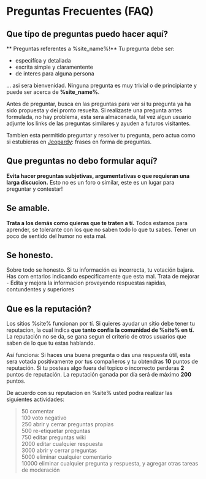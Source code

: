 # Preguntas Frecuentes (FAQ)

## Que típo de preguntas puedo hacer aquí?
** Preguntas referentes a %site_name%!** Tu pregunta debe ser:

* especifíca y detallada
* escrita simple y claramentente
* de interes para alguna persona

... asi sera bienvenidad. Ninguna pregunta es muy trivial o de principiante y puede ser acerca de  **%site_name%**.


Antes de preguntar, busca en las preguntas para ver si tu pregunta ya ha sido propuesta y dei pronto resuelta. Si realizaste una pregunta antes formulada, no hay problema, esta sera almacenada, tal vez algun usuario adjunte los links de las preguntas similares y ayuden a futuros visitantes.

Tambien esta permitido preguntar y resolver tu pregunta, pero actua como si estubieras en [Jeopardy](http://es.wikipedia.org/wiki/Jeopardy "Jeopardy"): frases en forma de preguntas.

## Que preguntas no debo formular aquí?
**Evita hacer preguntas subjetivas, argumentativas o que requieran una larga discucion.** Esto no es un foro o similar, este es un lugar para preguntar y contestar!

## Se amable.
**Trata a los demás como quieras que te traten a tí.** Todos estamos para aprender, se tolerante con los que no saben todo lo que tu sabes. Tener un poco de sentido del humor no esta mal.

## Se honesto.
Sobre todo se honesto. Si tu información es incorrecta, tu votación bajara. Has com entarios indicando especificamente que esta mal. Trata de mejorar - Edita y mejora la informacion proveyendo respuestas rapidas, contundentes y superiores

## Que es la reputación?
Los sitios %site% funcionan por tí. Si quieres ayudar un sitio debe tener tu reputacion, la cual indica **que tanto confia la comunidad de %site% en tí.** La reputación no se da, se gana segun el criterio de otros usuarios que saben de lo que tu estas hablando.

Así funciona: Si haces una buena pregunta o das una respuesta útil, esta sera votada positivamente por tus compañeros y tu obtendras **10** puntos de reputación. Si tu posteas algo fuera del topico o incorrecto perderas  **2** puntos de reputación. La reputación ganada por día será de máximo **200** puntos.

De acuerdo con su reputacion en %site% usted podra realizar las siguientes actividades:

> 50  comentar  
> 100 voto negativo  
> 250 abrir y cerrar preguntas propias  
> 500 re-etiquetar preguntas  
> 750 editar preguntas wiki  
> 2000  editar cualquier respuesta  
> 3000  abrir y cerrar preguntas  
> 5000  eliminar cualquier comentario  
> 10000 eliminar cualquier pregunta y respuesta, y agregar otras tareas de moderación  

